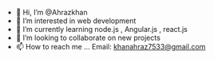 - 👋 Hi, I’m @Ahrazkhan
- 👀 I’m interested in web development 
- 🌱 I’m currently learning node.js , Angular.js , react.js
- 💞️ I’m looking to collaborate on new projects
- 📫 How to reach me ...
Email: khanahraz7533@gmail.com
<!---
I have many project uploded with python , java , c and node.js(mongodb,ejs),mongodb,
Hope you guys will like my projects as all of them are intresting for example:
1:libarary application (PYthon: collage project)
2:myFirstwebsite: Marvel(html,css,js is also a collage project)
3:Crud_application : office client attendence system (Node,js,Ejs,Mongodb)
4: covid_application : Java
And many more ..
feel free to contact me with any confusion 
--->
